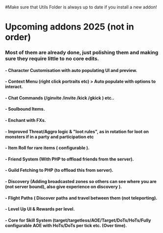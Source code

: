 #Make sure that Utils Folder is always up to date if you install a new addon!

# Upcoming addons 2025 (not in order)
### Most of them are already done, just polishing them and making sure they require little to no core edits.

#### - Character Customisation with auto populating UI and preview.
#### - Context Menu (right click portraits etc) > Auto populate with options to interact.
#### - Chat Commands (/ginvite <name> /invite <name> /kick <name> /gkick <name>) etc..
#### - Soulbound Items.
#### - Enchant with FXs.
#### - Improved Threat/Aggro logic & "loot rules", as in rotation for loot on monsters if in a party and participation etc
#### - Item Roll for rare items ( configurable ).
#### - Friend System (With PHP to offload friends from the server).
#### - Guild Fetching to PHP (to offload this from server).
#### - Discovery (Adding broadcasted zones so others can see where you are (not server bound), also give experience on discovery ).
#### - Flight Paths ( Discover paths and travel between them (not teleporting).
#### - Level Up UI & Rewards per level.
#### - Core for Skill System (target/targetless/AOE/Target/DoTs/HoTs/Fully configurable AOE with HoTs/DoTs per tick etc. (Over time).

